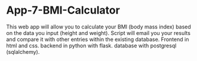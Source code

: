 # App-7-BMI-Calculator
This web app will allow you to calculate your BMI (body mass index) based on the data you input (height and weight).
Script will email you your results and compare it with other entries within the existing database.
Frontend in html and css. backend in python with flask. database with postgresql (sqlalchemy).
